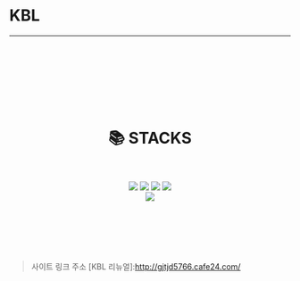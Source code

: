 <h1>KBL</h1>



***












  

  

  

  





<div align=center><h1>📚 STACKS</h1></div>

  

 





<div align=center> 
<img src="https://img.shields.io/badge/html5-E34F26?style=for-the-badge&logo=html5&logoColor=white">
 <img src="https://img.shields.io/badge/css-1572B6?style=for-the-badge&logo=css3&logoColor=white"> 
  <img src="https://img.shields.io/badge/javascript-F7DF1E?style=for-the-badge&logo=javascript&logoColor=black"> 
  <img src="https://img.shields.io/badge/jquery-0769AD?style=for-the-badge&logo=jquery&logoColor=white">
  <br>
  <img src="https://img.shields.io/badge/github-181717?style=for-the-badge&logo=github&logoColor=white">
</div>


  

  

  


>사이트 링크 주소
[KBL 리뉴얼]:http://gjtjd5766.cafe24.com/

